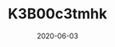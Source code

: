 ---
title: K3B00c3tmhk
date: 2020-06-03
published: true
cover_image: ./images/initial-commit.jpg
canonical_url: false
description: ""
video_url: "K3B00c3tmhk"
---